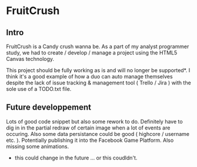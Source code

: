 # FruitCrush

## Intro

FruitCrush is a Candy crush wanna be. As a part of my analyst programmer study, we had to create / develop / manage a project using the HTML5 Canvas technology.

This project should be fully working as is and will no longer be supported*. I think it's a good example of how a duo can auto manage themselves despite the lack of issue tracking & management tool ( Trello / Jira ) with the sole use of a TODO.txt file.

## Future developpement

Lots of good code snippet but also some rework to do. Definitely have to dig in in the partial redraw of certain image when a lot of events are occuring. Also some data persistance could be good ( highcore / username etc. ). Potentially publishing it into the Facebook Game Platform. Also missing some animations.



* this could change in the future ... or this coudldn't. 
